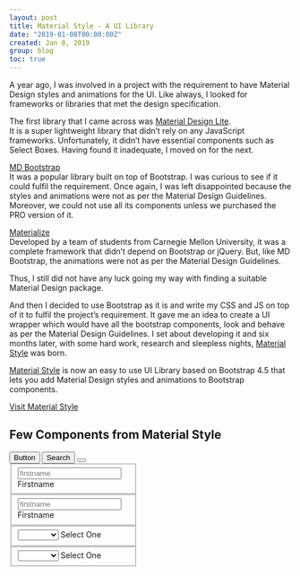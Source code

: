 ```yaml
---
layout: post
title: Material Style - A UI Library
date: "2019-01-08T00:00:00Z"
created: Jan 8, 2019
group: blog
toc: true
---
```

A year ago, I was involved in a project with the requirement to have Material Design styles and animations for the UI. 
Like always, I looked for frameworks or libraries that met the design specification. 

The first library that I came across was [Material Design Lite][material-design-lite].  
It is a super lightweight library that didn’t rely on any JavaScript frameworks. 
Unfortunately, it didn’t have essential components such as Select Boxes. 
Having found it inadequate, I moved on for the next.

[MD Bootstrap][md-bootstrap]   
It was a popular library built on top of Bootstrap. I was curious to see if it could fulfil the requirement. 
Once again, I was left disappointed because the styles and animations were not as per the Material Design Guidelines. 
Moreover, we could not use all its components unless we purchased the PRO version of it. 

[Materialize][materialize]   
Developed by a team of students from Carnegie Mellon University, it was a complete framework that didn’t depend on 
Bootstrap or jQuery. But, like MD Bootstrap, the animations were not as per the Material Design Guidelines. 

Thus, I still did not have any luck going my way with finding a suitable Material Design package.

And then I decided to use Bootstrap as it is and write my CSS and JS on top of it to fulfil the project’s requirement. 
It gave me an idea to create a UI wrapper which would have all the bootstrap components, look and behave as per the 
Material Design Guidelines. I set about developing it and six months later, with some hard work, 
research and sleepless nights, [Material Style][material-style] was born.

[Material Style][material-style] is now an easy to use UI Library based on Bootstrap 4.5 that lets you add Material Design styles 
and animations to Bootstrap components.

<a href="https://materialstyle.github.io/"
   class="btn btn-purple rounded-pill" role="button" style="width:200px;">
    Visit Material Style
</a>

## Few Components from Material Style

<div class="row p-4 material-style-showcase" id="example-light">
    <div class="col">
        <button type="button" class="btn btn-purple btn-lg m-1">
          Button
          <span class="ripple-surface"></span>
        </button>
        <button type="button" class="btn btn-purple btn-lg rounded-pill m-1">
          <i class="bi bi-search"></i> Search
          <span class="ripple-surface"></span>
        </button>
        <button type="button" class="btn btn-fab btn-purple m-1">
          <i class="bi bi-heart-fill"></i>
          <span class="ripple-surface"></span>
        </button>
        <span class="d-block"></span>
        <fieldset class="form-floating base-purple primary-green m-3 bg-trans" style="max-width: 200px;">
          <input type="text" class="form-control" id="firstname"
                 placeholder="firstname" autocomplete="off">
          <label for="firstname">Firstname</label>
        </fieldset>
        <fieldset class="form-floating form-floating-outlined base-purple primary-green m-3" style="max-width: 200px;">
          <input type="text" class="form-control" id="firstname-outline"
                 placeholder="firstname" autocomplete="off">
          <label for="firstname-outline">Firstname</label>
        </fieldset>
        <fieldset class="form-floating base-purple primary-green m-3" style="max-width: 200px;">
          <select class="form-select">
            <option value=""></option>
            <option value="1">Option 1</option>
            <option value="2">Option 2</option>
            <option value="3">Option 3</option>
            <option value="4">Option 4</option>
          </select>
          <label>Select One</label>
        </fieldset>
        <fieldset class="form-floating form-floating-outlined base-purple primary-green m-3" style="max-width: 200px;">
          <select class="form-select">
            <option value=""></option>
            <option value="1">Option 1</option>
            <option value="2">Option 2</option>
            <option value="3">Option 3</option>
            <option value="4">Option 4</option>
          </select>
          <label>Select One</label>
        </fieldset>
    </div>
</div>

[material-design-lite]: https://getmdl.io/
[md-bootstrap]: https://mdbootstrap.com/
[materialize]: https://materializecss.com/
[material-style]: https://materialstyle.github.io/
